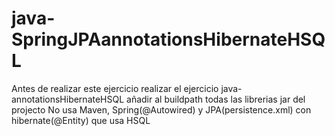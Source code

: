 # java-SpringJPAannotationsHibernateHSQL

Antes de realizar este ejercicio realizar el ejercicio java-annotationsHibernateHSQL añadir al buildpath todas las librerias jar del projecto No usa Maven, Spring(@Autowired) y JPA(persistence.xml) con hibernate(@Entity) que usa HSQL
